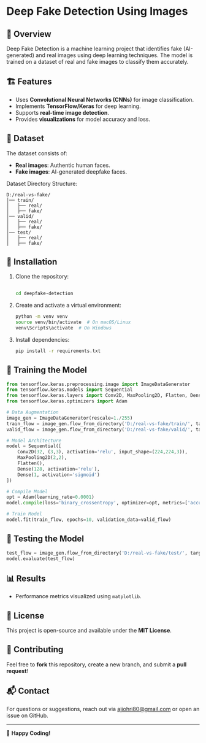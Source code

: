 # Deep Fake Detection Using Images

## 📌 Overview
Deep Fake Detection is a machine learning project that identifies fake (AI-generated) and real images using deep learning techniques. The model is trained on a dataset of real and fake images to classify them accurately.

## 🏗 Features
- Uses **Convolutional Neural Networks (CNNs)** for image classification.
- Implements **TensorFlow/Keras** for deep learning.
- Supports **real-time image detection**.
- Provides **visualizations** for model accuracy and loss.

## 📂 Dataset
The dataset consists of:
- **Real images**: Authentic human faces.
- **Fake images**: AI-generated deepfake faces.

Dataset Directory Structure:
```
D:/real-vs-fake/
│── train/
│   ├── real/
│   ├── fake/
│── valid/
│   ├── real/
│   ├── fake/
│── test/
│   ├── real/
│   ├── fake/
```

## 🔧 Installation
1. Clone the repository:
   ```sh
  
   cd deepfake-detection
   ```
2. Create and activate a virtual environment:
   ```sh
   python -m venv venv
   source venv/bin/activate  # On macOS/Linux
   venv\Scripts\activate  # On Windows
   ```
3. Install dependencies:
   ```sh
   pip install -r requirements.txt
   ```

## 🚀 Training the Model
```python
from tensorflow.keras.preprocessing.image import ImageDataGenerator
from tensorflow.keras.models import Sequential
from tensorflow.keras.layers import Conv2D, MaxPooling2D, Flatten, Dense
from tensorflow.keras.optimizers import Adam

# Data Augmentation
image_gen = ImageDataGenerator(rescale=1./255)
train_flow = image_gen.flow_from_directory('D:/real-vs-fake/train/', target_size=(224, 224), batch_size=64, class_mode='binary')
valid_flow = image_gen.flow_from_directory('D:/real-vs-fake/valid/', target_size=(224, 224), batch_size=64, class_mode='binary')

# Model Architecture
model = Sequential([
    Conv2D(32, (3,3), activation='relu', input_shape=(224,224,3)),
    MaxPooling2D(2,2),
    Flatten(),
    Dense(128, activation='relu'),
    Dense(1, activation='sigmoid')
])

# Compile Model
opt = Adam(learning_rate=0.0001)
model.compile(loss='binary_crossentropy', optimizer=opt, metrics=['accuracy'])

# Train Model
model.fit(train_flow, epochs=10, validation_data=valid_flow)
```

## 🧪 Testing the Model
```python
test_flow = image_gen.flow_from_directory('D:/real-vs-fake/test/', target_size=(224, 224), batch_size=1, shuffle=False, class_mode='binary')
model.evaluate(test_flow)
```

## 📊 Results
- Performance metrics visualized using `matplotlib`.

## 📜 License
This project is open-source and available under the **MIT License**.

## 🤝 Contributing
Feel free to **fork** this repository, create a new branch, and submit a **pull request**!

## 📬 Contact
For questions or suggestions, reach out via [ajjohri80@gmail.com](mailto:ajjohri80@gmail.com) or open an issue on GitHub.

---
🚀 **Happy Coding!**

